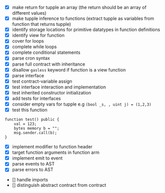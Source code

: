 - [x] make return for tupple an array (the return should be an array of different values)
- [x] make tupple inference to functions (extract tupple as variables from function that returns tupple)
- [x] identify storage locations for primitive datatypes in function definitions
- [x] identify view for function
- [x] cover for loops
- [x] complete while loops
- [x] complete conditional statements
- [x] parse cron syntax
- [x] parse full contract with inheritance
- [x] disallow `gasless` keyword if function is a view function
- [x] parse interface
- [x] test contract-variable assign
- [x] test interface interaction and implementation
- [x] test inherited constructor initialization
- [x] add tests for interfaces
- [x] consider empty vars for tupple e.g `(bool _s, , uint j) = (1,2,3)`
- [x] test this function

```
function test() public {
    val = 123;
    bytes memory b = "";
    msg.sender.call(b);
}
```

- [x] implement modifier to function header
- [x] target function arguments in function arm
- [x] implement emit to event
- [x] parse events to AST
- [x] parse errors to AST
- [] handle imports
- [] distinguish abstract contract from contract
